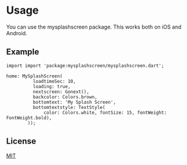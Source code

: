 # Usage

You can use the mysplashscreen package. This works both on iOS and Android.

## Example

```flutter
import import 'package:mysplashscreen/mysplashscreen.dart';

home: MySplashScreen(
          loadtimeSec: 10,
          loading: true,
          nextscreen: Gonext(),
          backcolor: Colors.brown,
          bottomtext: 'My Splash Screen',
          bottomtextstyle: TextStyle(
              color: Colors.white, fontSize: 15, fontWeight: FontWeight.bold),
        ));
```

## License
[MIT](https://choosealicense.com/licenses/mit/)
